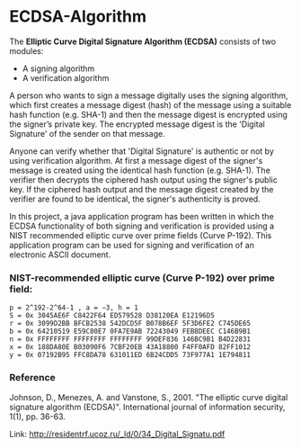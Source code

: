# ECDSA-Algorithm

The **Elliptic Curve Digital Signature Algorithm (ECDSA)** consists of two modules: 
- A signing algorithm 
- A verification algorithm

A person who wants to sign a message digitally uses the signing algorithm, which first creates a message digest (hash) of the message using a suitable hash function (e.g. SHA-1) and then the message digest is encrypted using the signer’s private key. The encrypted message digest is the 'Digital Signature' of the sender on that message.

Anyone can verify whether that 'Digital Signature' is authentic or not by using verification algorithm. At first a message digest of the signer's message is created using the identical hash function (e.g. SHA-1). The verifier then decrypts the ciphered hash output using the signer's public key. If the ciphered hash output and the message digest created by the verifier are found to be identical, the signer's authenticity is proved.

In this project, a java application program has been written in which the ECDSA functionality of both signing and verification is provided using a NIST recommended elliptic curve over prime fields (Curve P-192). This application program can be used for signing and verification of an electronic ASCII document.

### NIST-recommended elliptic curve (Curve P-192) over prime field:
```
p = 2^192-2^64-1 , a = −3, h = 1
S = 0x 3045AE6F C8422F64 ED579528 D38120EA E12196D5
r = 0x 3099D2BB BFCB2538 542DCD5F B078B6EF 5F3D6FE2 C745DE65
b = 0x 64210519 E59C80E7 0FA7E9AB 72243049 FEB8DEEC C146B9B1
n = 0x FFFFFFFF FFFFFFFF FFFFFFFF 99DEF836 146BC9B1 B4D22831
x = 0x 188DA80E B03090F6 7CBF20EB 43A18800 F4FF0AFD 82FF1012
y = 0x 07192B95 FFC8DA78 631011ED 6B24CDD5 73F977A1 1E794811
```

### Reference
Johnson, D., Menezes, A. and Vanstone, S., 2001. "The elliptic curve digital signature algorithm (ECDSA)".  International journal of information security, 1(1), pp. 36-63.

Link: <http://residentrf.ucoz.ru/_ld/0/34_Digital_Signatu.pdf>
